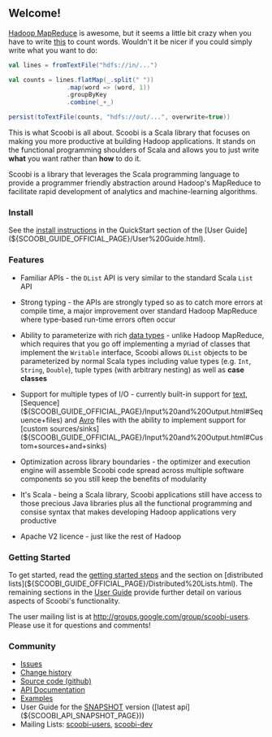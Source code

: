 
## Welcome!

[Hadoop MapReduce](http://hadoop.apache.org/) is awesome, but it seems a little bit crazy when you have to write [this](http://wiki.apache.org/hadoop/WordCount) to count words. Wouldn't it be nicer if you could simply write what you want to do:

```scala
val lines = fromTextFile("hdfs://in/...")

val counts = lines.flatMap(_.split(" "))
                .map(word => (word, 1))
                .groupByKey
                .combine(_+_)

persist(toTextFile(counts, "hdfs://out/...", overwrite=true))
```

This is what Scoobi is all about. Scoobi is a Scala library that focuses on making you more productive at building Hadoop applications. It stands on the functional programming shoulders of Scala and allows you to just write **what** you want rather than **how** to do it.

Scoobi is a library that leverages the Scala programming language to provide a programmer friendly abstraction around Hadoop's MapReduce to facilitate rapid development of analytics and machine-learning algorithms.

### Install

See the [install instructions](${SCOOBI_GUIDE_OFFICIAL_PAGE}/Quick%20Start.html#Installing+Scoobi) in the QuickStart section of the [User Guide](${SCOOBI_GUIDE_OFFICIAL_PAGE}/User%20Guide.html).

### Features

 * Familiar APIs - the `DList` API is very similar to the standard Scala `List` API

 * Strong typing - the APIs are strongly typed so as to catch more errors at compile time, a
 major improvement over standard Hadoop MapReduce where type-based run-time errors often occur

 * Ability to parameterize with rich [data types](${SCOOBI_GUIDE_OFFICIAL_PAGE}/Data%20Types.html) - unlike Hadoop MapReduce, which requires that you go off implementing a myriad of classes that implement the `Writable` interface, Scoobi allows `DList` objects to be parameterized by normal Scala types including value types (e.g. `Int`, `String`, `Double`), tuple types (with arbitrary nesting) as well as **case classes**

 * Support for multiple types of I/O - currently built-in support for [text](${SCOOBI_GUIDE_OFFICIAL_PAGE}/Input%20and%20Output.html#Text+files), [Sequence](${SCOOBI_GUIDE_OFFICIAL_PAGE}/Input%20and%20Output.html#Sequence+files) and [Avro](${SCOOBI_GUIDE_OFFICIAL_PAGE}/Input%20and%20Output.html#Avro+files) files with the ability to implement support for [custom sources/sinks](${SCOOBI_GUIDE_OFFICIAL_PAGE}/Input%20and%20Output.html#Custom+sources+and+sinks)

 * Optimization across library boundaries - the optimizer and execution engine will assemble Scoobi code spread across multiple software components so you still keep the benefits of modularity

 * It's Scala - being a Scala library, Scoobi applications still have access to those precious Java libraries plus all the functional programming and consise syntax that makes developing Hadoop applications very productive

 * Apache V2 licence - just like the rest of Hadoop

### Getting Started

To get started, read the [getting started steps](${SCOOBI_GUIDE_OFFICIAL_PAGE}/Quick%20Start.html) and the section on [distributed lists](${SCOOBI_GUIDE_OFFICIAL_PAGE}/Distributed%20Lists.html). The remaining sections in the [User Guide](${SCOOBI_GUIDE_OFFICIAL_PAGE}/User%20Guide.html) provide further detail on various aspects of Scoobi's functionality.

The user mailing list is at <http://groups.google.com/group/scoobi-users>. Please use it for questions and comments!

### Community

 * [Issues](https://github.com/NICTA/scoobi/issues)
 * [Change history](http://notes.implicit.ly/tagged/scoobi)
 * [Source code (github)](https://github.com/NICTA/scoobi)
 * [API Documentation](${SCOOBI_API_PAGE})
 * [Examples](https://github.com/NICTA/scoobi/tree/${SCOOBI_BRANCH}/examples)
 * User Guide for the [SNAPSHOT](${SCOOBI_GUIDE_SNAPSHOT_PAGE}/User%20Guide.html) version ([latest api](${SCOOBI_API_SNAPSHOT_PAGE}))
 * Mailing Lists: [scoobi-users](http://groups.google.com/group/scoobi-users), [scoobi-dev](http://groups.google.com/group/scoobi-dev)
  
